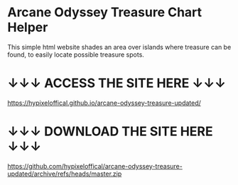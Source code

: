 # Arcane Odyssey Treasure Chart Helper
This simple html website shades an area over islands where treasure can be found, to easily locate possible treasure spots.

# ↓↓↓ ACCESS THE SITE HERE ↓↓↓
https://hypixeloffical.github.io/arcane-odyssey-treasure-updated/

# ↓↓↓ DOWNLOAD THE SITE HERE ↓↓↓
https://github.com/hypixeloffical/arcane-odyssey-treasure-updated/archive/refs/heads/master.zip

